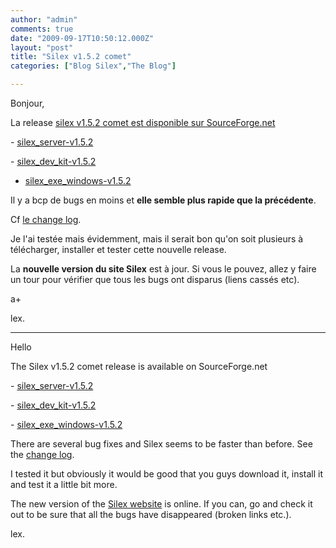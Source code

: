 ```yaml
---
author: "admin"
comments: true
date: "2009-09-17T10:50:12.000Z"
layout: "post"
title: "Silex v1.5.2 comet"
categories: ["Blog Silex","The Blog"]

---
```

Bonjour,





La release [silex v1.5.2 comet est disponible sur SourceForge.net](https://sourceforge.net/projects/silex/files/)





- [silex_server-v1.5.2]( https://sourceforge.net/projects/silex/files/server/SILEX%20v1/silex_server-v1.5.2.zip/download)




- [silex_dev_kit-v1.5.2](https://sourceforge.net/projects/silex/files/sources/SILEX%20dev%20kit%20v1/silex_dev_kit-v1.5.2.zip/download)




- [silex_exe_windows-v1.5.2](https://sourceforge.net/projects/silex/files/exe/SILEX%20v1/silex_exe_windows-v1.5.2.zip/download)





Il y a bcp de bugs en moins et **elle semble plus rapide que la précédente**.




Cf [le change log](http://silex-ria.org/media/silex-ria/change_logs.txt).




Je l'ai testée mais évidemment, mais il serait bon qu'on soit plusieurs à télécharger, installer et tester cette nouvelle release.





La **nouvelle version du site Silex** est à jour. Si vous le pouvez, allez y faire un tour pour vérifier que tous les bugs ont disparus (liens cassés etc).




a+




lex.




___________________________________________________________









Hello

The Silex v1.5.2 comet release is available on SourceForge.net


- [silex_server-v1.5.2]( https://sourceforge.net/projects/silex/files/server/SILEX%20v1/silex_server-v1.5.2.zip/download)




- [silex_dev_kit-v1.5.2](https://sourceforge.net/projects/silex/files/sources/SILEX%20dev%20kit%20v1/silex_dev_kit-v1.5.2.zip/download)




- [silex_exe_windows-v1.5.2](https://sourceforge.net/projects/silex/files/exe/SILEX%20v1/silex_exe_windows-v1.5.2.zip/download)


There are several bug fixes and Silex seems to be faster than before. See the [change log](http://silex-ria.org/media/silex-ria/change_logs.txt).

I tested it but obviously it would be good that you guys download it, install it and test it a little bit more.

The new version of the [Silex website](http://silex-ria.org) is online. If you can, go and check it out to be sure that all the bugs have disappeared (broken links etc.).

lex.








